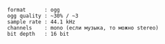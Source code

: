 	format      : ogg
	ogg quality : ~30% / ~3
	sample rate : 44.1 kHz
	channels    : mono (если музыка, то можно stereo)
	bit depth   : 16 bit

